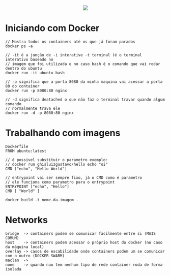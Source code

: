 <div style="text-align:center">
  <img src="https://www.notion.so/image/https%3A%2F%2Fwww.mundodocker.com.br%2Fwp-content%2Fuploads%2F2015%2F06%2Fdocker_facebook_share.png?table=block&id=beb94f94-4d96-46fb-84ff-bce160faa354&spaceId=7043cbd6-4cca-4f7d-bd64-4dbb20f322e0&width=250&userId=71414c58-2576-4515-8b95-6e9474e84114&cache=v2"/>
</div>

# Iniciando com Docker

```docker
// Mostra todos os containers até os que já foram parados
docker ps -a

// -it é a junção de -i interative -t terminal (é o terminal interativo baseado no
// imagem que foi utilizada e no caso bash é o comando que vai rodar dentro do ubuntu
docker run -it ubuntu bash

// -p significa que a porta 8080 da minha maquina vai acessar a porta 80 do container
docker run -p 8080:80 nginx

// -d significa deatached o que não faz o terminal travar quando algum comando 
// normalmente trava ele
docker run -d -p 8080:80 nginx
```

# Trabalhando com imagens



```docker
Dockerfile
FROM ubuntu:latest

// é possivel substituir o parametro exemplo:
// docker run ghisluizgustavo/hello echo "oi"
CMD ["echo", "Hello World"]

// entrypoint vai ser sempre fixo, já o CMD como é parametro
// ele funciona como parametro para o entrypoint
ENTRYPOINT ["echo", "Hello"]
CMD [ "World" ]

```
```docker
docker build -t nome-da-imagem .
```


# Networks

```
bridge  -> containers podem se comunicar facilmente entre si (MAIS COMUM)
host    -> containers podem acessar o próprio host do docker (no caso da máquina local)
overlay -> casos de escabilidade onde containers podem um se comunicar com o outro (DOCKER SWARM)
maclan  -> 
none    -> quando nao tem nenhum tipo de rede container roda de forma isolada
```